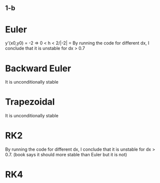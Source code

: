 ## 1-b
# Euler
y'(x0,y0) = -2 => 0 < h < 2/|-2| = 
By running the code for different dx, I conclude that it is unstable for  dx > 0.7
# Backward Euler
It is unconditionally stable
# Trapezoidal
It is unconditionally stable
# RK2 

By running the code for different dx, I conclude that it is unstable for  dx > 0.7. (book says it should more stable than Euler but it is not)
# RK4 
